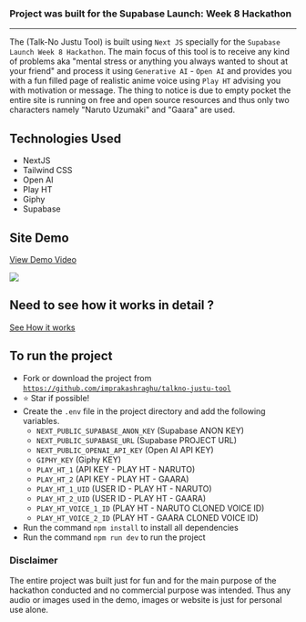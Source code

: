 ### Project was built for the Supabase Launch: Week 8 Hackathon
---
<p>
    The (Talk-No Justu Tool) is built using <code>Next JS</code> specially for the <code>Supabase Launch Week 8 Hackathon</code>. The main focus of this tool is to receive any kind of problems aka "mental stress or anything you always wanted to shout at your friend" and process it using <code>Generative AI</code> - <code>Open AI</code> and provides you with a fun filled page of realistic anime voice using <code>Play HT</code> advising you with motivation or message. The thing to notice is due to empty pocket the entire site is running on free and open source resources and thus only two characters namely "Naruto Uzumaki" and "Gaara" are used.
</p>

## Technologies Used
- NextJS
- Tailwind CSS
- Open AI
- Play HT
- Giphy
- Supabase

## Site Demo
<div>
<a href="https://www.loom.com/share/adc5a2ca1ddb448b9d96adfd2186174e">
    <p>View Demo Video</p>
</a>
<a href="https://www.loom.com/share/adc5a2ca1ddb448b9d96adfd2186174e">
    <img style="max-width:300px;" src="https://cdn.loom.com/sessions/thumbnails/adc5a2ca1ddb448b9d96adfd2186174e-with-play.gif">
</a>
</div>

## Need to see how it works in detail ?
<a href="https://talkno-justu.netlify.app">See How it works</a>

## To run the project
- Fork or download the project from <code>https://github.com/imprakashraghu/talkno-justu-tool</code>
- ⭐️ Star if possible!
- Create the <code>.env</code> file in the project directory and add the following variables.
    - <code>NEXT_PUBLIC_SUPABASE_ANON_KEY</code> (Supabase ANON KEY)
    - <code>NEXT_PUBLIC_SUPABASE_URL</code> (Supabase PROJECT URL)
    - <code>NEXT_PUBLIC_OPENAI_API_KEY</code> (Open AI API KEY)
    - <code>GIPHY_KEY</code> (Giphy KEY)
    - <code>PLAY_HT_1</code> (API KEY - PLAY HT - NARUTO)
    - <code>PLAY_HT_2</code> (API KEY - PLAY HT - GAARA)
    - <code>PLAY_HT_1_UID</code> (USER ID - PLAY HT - NARUTO)
    - <code>PLAY_HT_2_UID</code> (USER ID - PLAY HT - GAARA)
    - <code>PLAY_HT_VOICE_1_ID</code> (PLAY HT - NARUTO CLONED VOICE ID)
    - <code>PLAY_HT_VOICE_2_ID</code> (PLAY HT - GAARA CLONED VOICE ID)
- Run the command <code>npm install</code> to install all dependencies
- Run the command <code>npm run dev</code> to run the project


### Disclaimer
The entire project was built just for fun and for the main purpose of the hackathon conducted and no commercial purpose was intended. Thus any audio or images used in the demo, images or website is just for personal use alone.
